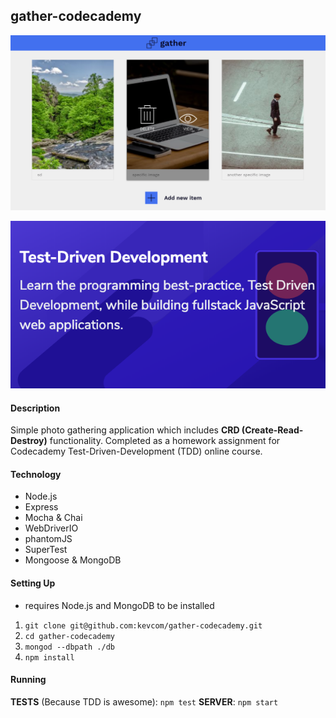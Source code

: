 ## gather-codecademy

![gather app](readme-assets/gather-app.png)

![intensive codecademy course on tdd](readme-assets/tdd-course.png)

#### Description
Simple photo gathering application which includes **CRD (Create-Read-Destroy)** functionality. Completed as a homework assignment for Codecademy Test-Driven-Development (TDD) online course.

#### Technology

- Node.js
- Express
- Mocha & Chai
- WebDriverIO
- phantomJS
- SuperTest
- Mongoose & MongoDB

#### Setting Up

- requires Node.js and MongoDB to be installed

1. `git clone git@github.com:kevcom/gather-codecademy.git`
2. `cd gather-codecademy`
3. `mongod --dbpath ./db`
4. `npm install`

#### Running

**TESTS** (Because TDD is awesome): `npm test`
**SERVER**: `npm start`